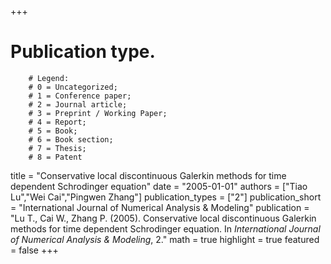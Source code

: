 +++
# Publication type.
        # Legend: 
        # 0 = Uncategorized; 
        # 1 = Conference paper; 
        # 2 = Journal article;
        # 3 = Preprint / Working Paper; 
        # 4 = Report; 
        # 5 = Book; 
        # 6 = Book section;
        # 7 = Thesis; 
        # 8 = Patent
title = "Conservative local discontinuous Galerkin methods for time dependent Schrodinger equation"
date = "2005-01-01"
authors = ["Tiao Lu","Wei Cai","Pingwen Zhang"]
publication_types = ["2"]
publication_short = "International Journal of Numerical Analysis & Modeling"
publication = "Lu T., Cai W., Zhang P. (2005). Conservative local discontinuous Galerkin methods for time dependent Schrodinger equation. In _International Journal of Numerical Analysis & Modeling_, 2."
math = true
highlight = true
featured = false
+++